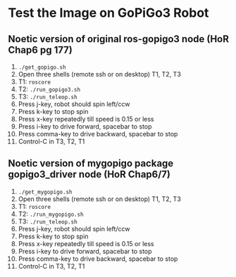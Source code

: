 # Test the Image on GoPiGo3 Robot


## Noetic version of original ros-gopigo3 node (HoR Chap6 pg 177)  
1) ```./get_gopigo.sh```  
2) Open three shells (remote ssh or on desktop)  T1, T2, T3  
3) T1: ```roscore```  
4) T2: ```./run_gopigo3.sh```  
5) T3: ```./run_teleop.sh```  
6) Press j-key, robot should spin left/ccw  
7) Press k-key to stop spin  
8) Press x-key repeatedly till speed is 0.15 or less  
9) Press i-key to drive forward, spacebar to stop  
10) Press comma-key to drive backward, spacebar to stop  
11) Control-C in T3, T2, T1  

## Noetic version of mygopigo package gopigo3_driver node (HoR Chap6/7)  
1) ```./get_mygopigo.sh```  
2) Open three shells (remote ssh or on desktop)  T1, T2, T3  
3) T1: ```roscore```  
4) T2: ```./run_mygopigo.sh```    
5) T3: ```./run_teleop.sh```  
6) Press j-key, robot should spin left/ccw  
7) Press k-key to stop spin  
8) Press x-key repeatedly till speed is 0.15 or less  
9) Press i-key to drive forward, spacebar to stop  
10) Press comma-key to drive backward, spacebar to stop  
11) Control-C in T3, T2, T1  

